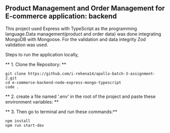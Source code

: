 ## Product Management and Order Management for E-commerce application: backend

This project used Express with TypeScript as the programming language.Data management(product and order data) was done integrating MongoDB with Mongoose. For the validation and data integrity Zod validation was used.

Steps to run the application locally,

** 1. Clone the Repository: **

```
git clone https://github.com/i-rehena14/apollo-batch-3-assignment-2.git
cd e-commerce-backend-node-express-mongo-typescript
code .
```

** 2. create a file named '.env' in the root of the project and paste these environment variables: **

** 3. Then go to terminal and run these commands:**

```
npm install
npm run start-dev
```

